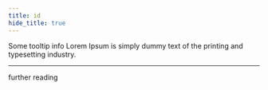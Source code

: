 ```yaml
---
title: id
hide_title: true
---
```


Some tooltip info Lorem Ipsum is simply dummy text of the printing and typesetting industry.

---

further reading
